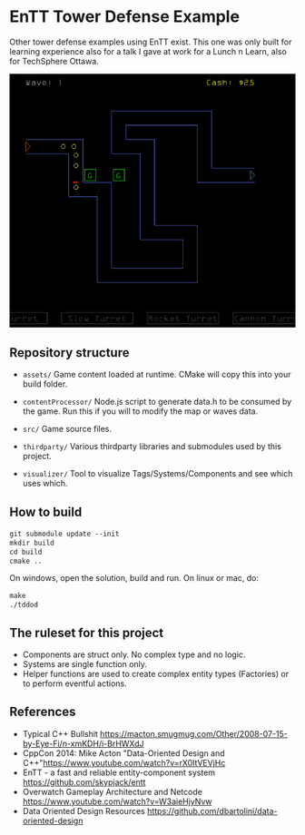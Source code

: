 # EnTT Tower Defense Example
Other tower defense examples using EnTT exist. This one was only built for learning experience also for a talk I gave at work for a Lunch n Learn, also for TechSphere Ottawa.

![](preview.png)

## Repository structure
* `assets/` Game content loaded at runtime. CMake will copy this into your build folder.

* `contentProcessor/` Node.js script to generate data.h to be consumed by the game. Run this if you will to modify the map or waves data.

* `src/` Game source files.

* `thirdparty/` Various thirdparty libraries and submodules used by this project.

* `visualizer/` Tool to visualize Tags/Systems/Components and see which uses which.

## How to build
```
git submodule update --init
mkdir build
cd build
cmake ..
```
On windows, open the solution, build and run.
On linux or mac, do:
```
make
./tddod
```

## The ruleset for this project
- Components are struct only. No complex type and no logic.
- Systems are single function only.
- Helper functions are used to create complex entity types (Factories) or to perform eventful actions.

## References
* Typical C++ Bullshit https://macton.smugmug.com/Other/2008-07-15-by-Eye-Fi/n-xmKDH/i-BrHWXdJ
* CppCon 2014: Mike Acton "Data-Oriented Design and C++"https://www.youtube.com/watch?v=rX0ItVEVjHc
* EnTT -  a fast and reliable entity-component system https://github.com/skypjack/entt
* Overwatch Gameplay Architecture and Netcode https://www.youtube.com/watch?v=W3aieHjyNvw
* Data Oriented Design Resources https://github.com/dbartolini/data-oriented-design
